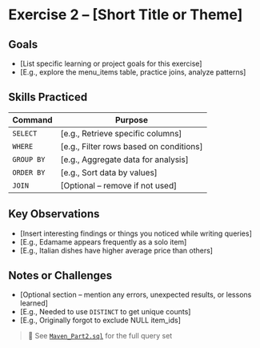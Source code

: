 # Exercise 2 – [Short Title or Theme]

## Goals
- [List specific learning or project goals for this exercise]
- [E.g., explore the menu_items table, practice joins, analyze patterns]

## Skills Practiced
| Command     | Purpose                                |
|-------------|----------------------------------------|
| `SELECT`    | [e.g., Retrieve specific columns]       |
| `WHERE`     | [e.g., Filter rows based on conditions] |
| `GROUP BY`  | [e.g., Aggregate data for analysis]     |
| `ORDER BY`  | [e.g., Sort data by values]             |
| `JOIN`      | [Optional – remove if not used]         |

## Key Observations
- [Insert interesting findings or things you noticed while writing queries]
- [E.g., Edamame appears frequently as a solo item]
- [E.g., Italian dishes have higher average price than others]

## Notes or Challenges
- [Optional section – mention any errors, unexpected results, or lessons learned]
- [E.g., Needed to use `DISTINCT` to get unique counts]
- [E.g., Originally forgot to exclude NULL item_ids]

> 📝 See [`Maven_Part2.sql`](../code/Maven_Part2.sql) for the full query set
